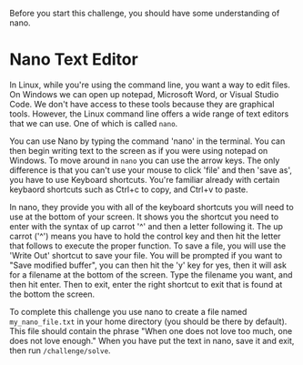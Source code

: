 Before you start this challenge, you should have some understanding of nano.

# Nano Text Editor

In Linux, while you're using the command line, you want a way to edit files. On Windows we can open up notepad, Microsoft Word, or Visual Studio Code. We don't have access to these tools because they are graphical tools. However, the Linux command line offers a wide range of text editors that we can use. One of which is called `nano`.

You can use Nano by typing the command 'nano' in the terminal. You can then begin writing text to the screen as if you were using notepad on Windows. To move around in `nano` you can use the arrow keys. The only difference is that you can't use your mouse to click 'file' and then 'save as', you have to use Keyboard shortcuts. You're familiar already with certain keybaord shortcuts such as Ctrl+c to copy, and Ctrl+v to paste.

In nano, they provide you with all of the keyboard shortcuts you will need to use at the bottom of your screen. It shows you the shortcut you need to enter with the syntax of up carrot '^' and then a letter following it. The up carrot ('^') means you have to hold the control key and then hit the letter that follows to execute the proper function. To save a file, you will use the 'Write Out' shortcut to save your file. You will be prompted if you want to "Save modified buffer", you can then hit the 'y' key for yes, then it will ask for a filename at the bottom of the screen. Type the filename you want, and then hit enter. Then to exit, enter the right shortcut to exit that is found at the bottom the screen.

To complete this challenge you use nano to create a file named `my_nano_file.txt` in your home directory (you should be there by default). This file should contain the phrase "When one does not love too much, one does not love enough." When you have put the text in nano, save it and exit, then run `/challenge/solve`.
